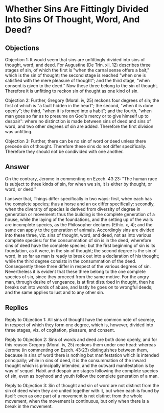 # Whether Sins Are Fittingly Divided Into Sins Of Thought, Word, And Deed?

## Objections

Objection 1: It would seem that sins are unfittingly divided into sins of thought, word, and deed. For Augustine (De Trin. xii, 12) describes three stages of sin, of which the first is "when the carnal sense offers a bait," which is the sin of thought; the second stage is reached "when one is satisfied with the mere pleasure of thought"; and the third stage, "when consent is given to the deed." Now these three belong to the sin of thought. Therefore it is unfitting to reckon sin of thought as one kind of sin.

Objection 2: Further, Gregory (Moral. iv, 25) reckons four degrees of sin; the first of which is "a fault hidden in the heart"; the second, "when it is done openly"; the third, "when it is formed into a habit"; and the fourth, "when man goes so far as to presume on God's mercy or to give himself up to despair": where no distinction is made between sins of deed and sins of word, and two other degrees of sin are added. Therefore the first division was unfitting.

Objection 3: Further, there can be no sin of word or deed unless there precede sin of thought. Therefore these sins do not differ specifically. Therefore they should not be condivided with one another.

## Answer

On the contrary, Jerome in commenting on Ezech. 43:23: "The human race is subject to three kinds of sin, for when we sin, it is either by thought, or word, or deed."

I answer that, Things differ specifically in two ways: first, when each has the complete species; thus a horse and an ox differ specifically: secondly, when the diversity of species is derived from diversity of degree in generation or movement: thus the building is the complete generation of a house, while the laying of the foundations, and the setting up of the walls are incomplete species, as the Philosopher declares (Ethic. x, 4); and the same can apply to the generation of animals. Accordingly sins are divided into these three, viz. sins of thought, word, and deed, not as into various complete species: for the consummation of sin is in the deed, wherefore sins of deed have the complete species; but the first beginning of sin is its foundation, as it were, in the sin of thought; the second degree is the sin of word, in so far as man is ready to break out into a declaration of his thought; while the third degree consists in the consummation of the deed. Consequently these three differ in respect of the various degrees of sin. Nevertheless it is evident that these three belong to the one complete species of sin, since they proceed from the same motive. For the angry man, through desire of vengeance, is at first disturbed in thought, then he breaks out into words of abuse, and lastly he goes on to wrongful deeds; and the same applies to lust and to any other sin.

## Replies

Reply to Objection 1: All sins of thought have the common note of secrecy, in respect of which they form one degree, which is, however, divided into three stages, viz. of cogitation, pleasure, and consent.

Reply to Objection 2: Sins of words and deed are both done openly, and for this reason Gregory (Moral. iv, 25) reckons them under one head: whereas Jerome (in commenting on Ezech. 43:23) distinguishes between them, because in sins of word there is nothing but manifestation which is intended principally; while in sins of deed, it is the consummation of the inward thought which is principally intended, and the outward manifestation is by way of sequel. Habit and despair are stages following the complete species of sin, even as boyhood and youth follow the complete generation of a man.

Reply to Objection 3: Sin of thought and sin of word are not distinct from the sin of deed when they are united together with it, but when each is found by itself: even as one part of a movement is not distinct from the whole movement, when the movement is continuous, but only when there is a break in the movement.